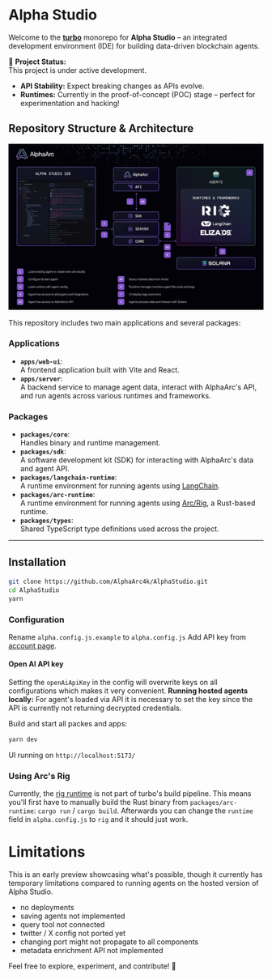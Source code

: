 # Alpha Studio


Welcome to the **[turbo](https://turbo.build/)** monorepo for **Alpha Studio** – an integrated development environment (IDE) for building data-driven blockchain agents.  

🚧 **Project Status:**  
This project is under active development.  
- **API Stability:** Expect breaking changes as APIs evolve.  
- **Runtimes:** Currently in the proof-of-concept (POC) stage – perfect for experimentation and hacking!  

## Repository Structure & Architecture

![architecture](./assets/img/architecture.jpeg)

This repository includes two main applications and several packages:  

### Applications  
- **`apps/web-ui`**:  
  A frontend application built with Vite and React.  
- **`apps/server`**:  
  A backend service to manage agent data, interact with AlphaArc's API, and run agents across various runtimes and frameworks.  

### Packages  
- **`packages/core`**:  
  Handles binary and runtime management.  
- **`packages/sdk`**:  
  A software development kit (SDK) for interacting with AlphaArc's data and agent API.  
- **`packages/langchain-runtime`**:  
  A runtime environment for running agents using [LangChain](https://www.langchain.com/).  
- **`packages/arc-runtime`**:  
  A runtime environment for running agents using [Arc/Rig](https://github.com/0xPlaygrounds/rig), a Rust-based runtime.  
- **`packages/types`**:  
  Shared TypeScript type definitions used across the project.  

---

## Installation

```bash
git clone https://github.com/AlphaArc4k/AlphaStudio.git
cd AlphaStudio
yarn
```

### Configuration

Rename `alpha.config.js.example` to `alpha.config.js`
Add API key from [account page](https://www.alphaarc.xyz/account).

#### Open AI  API key
Setting the `openAiApiKey` in the config will overwrite keys on all configurations which makes it very convenient.
**Running hosted agents locally:** For agent's loaded via API it is necessary to set the key since the API is currently not returning decrypted credentials.

Build and start all packes and apps:
```bash
yarn dev
```

UI running on `http://localhost:5173/`

### Using Arc's Rig
Currently, the [rig runtime](https://github.com/0xPlaygrounds/rig) is not part of turbo's build pipeline.
This means you'll first have to manually build the Rust binary from `packages/arc-runtime`:
`cargo run` / `cargo build`.
Afterwards you can change the `runtime` field in `alpha.config.js` to `rig` and it should just work.

# Limitations

This is an early preview showcasing what's possible, though it currently has temporary limitations compared to running agents on the hosted version of Alpha Studio.
- no deployments
- saving agents not implemented
- query tool not connected
- twitter / X config not ported yet
- changing port might not propagate to all components
- metadata enrichment API not implemented



Feel free to explore, experiment, and contribute! 🌟  
